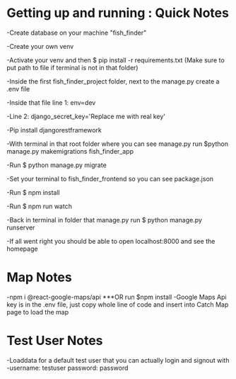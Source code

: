 # Getting up and running : Quick Notes
-Create database on your machine "fish_finder"

-Create your own venv

-Activate your venv and then $ pip install -r requirements.txt  (Make sure to put path to file if terminal is not in that folder)

-Inside the first fish_finder_project folder, next to the manage.py create a .env file

-Inside that file line 1: env=dev 

-Line 2: django_secret_key='Replace me with real key'

-Pip install djangorestframework

-With terminal in that root folder where you can see manage.py run $python manage.py makemigrations fish_finder_app

-Run $ python manage.py migrate

-Set your terminal to fish_finder_frontend so you can see package.json

-Run $ npm install

-Run $ npm run watch

-Back in terminal in folder that manage.py run $ python manage.py runserver

-If all went right you should be able to open localhost:8000 and see the homepage


# Map Notes

-npm i @react-google-maps/api  ***OR run $npm install 
-Google Maps Api key is in the .env file, just copy whole line of code and insert into Catch Map page to load the map

# Test User Notes
-Loaddata for a default test user that you can actually login and signout with
-username: testuser  password: password
